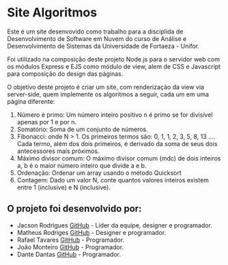 # Site Algoritmos

Este é um site desenvovido como trabalho para a disciplida de Desenvolvimento de Software
em Nuvem do curso de Análise e Desenvolvimento de Sistemas da Universidade de Fortaeza - 
Unifor.

Foi utilizado na composição deste projeto Node.js para o servidor web com os módulos Express
e EJS como módulo de view, alem de CSS e Javascript para composição do design das páginas.

O objetivo deste projeto é criar um site, com renderização da view via server-side, quem 
implemente os algoritmos a seguir, cada um em uma página diferente:

1. Número é primo: Um número inteiro positivo n é primo se for divisível apenas por 1 e por n.
2. Somatório: Soma de um conjunto de números.
3. Fibonacci: onde N > 1. Os primeiros termos são: 0, 1, 1, 2, 3, 5, 8, 13 …. Cada termo, além dos  dois primeiros, é derivado da soma de seus dois antecessores mais próximos.
4. Máximo divisor comum: O máximo divisor comum (mdc) de dois inteiros a, b é o maior número inteiro que divide a e b.
5. Ordenação: Ordenar um array usando o método Quicksort
6. Contagem: Dado um valor N, conte quantos valores inteiros existem entre 1 (inclusive) e N (inclusive).

## O projeto foi desenvolvido por:
- Jacson Rodrigues [GitHub](https://github.com/jacksrm/) - Líder da equipe, designer e programador.
- Matheus Rodriges [GitHub](https://github.com/Mayh6m) - Designer e programador.
- Rafael Tavares [GitHub](https://github.com/RafaelD3v) - Programador.
- João Monteiro [GitHub](https://github.com/joaomonteiroSN) - Programador.
- Dante Dantas [GitHub](https://github.com/Dantedod) - Programador.